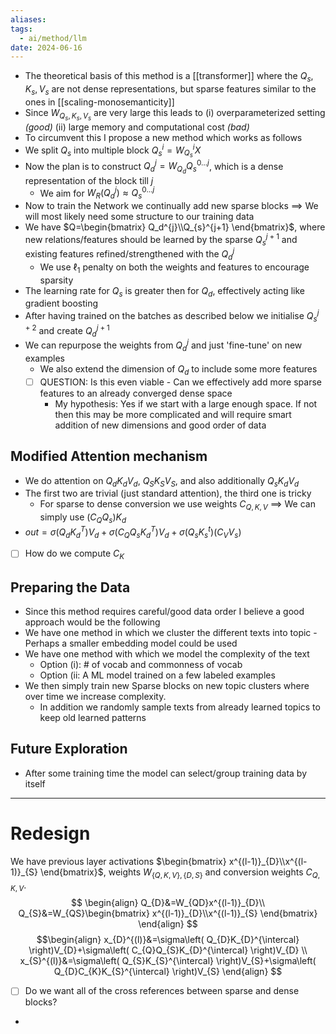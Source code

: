 ```yaml
---
aliases: 
tags:
  - ai/method/llm
date: 2024-06-16
---
```

- The theoretical basis of this method is a [[transformer]] where the $Q_{s},K_{s},V_{s}$ are not dense representations, but sparse features similar to the ones in [[scaling-monosemanticity]]
- Since $W_{Q_{s},K_{s},V_{s}}$ are very large this leads to (i) overparameterized setting *(good)* (ii) large memory and computational cost *(bad)*
- To circumvent this I propose a new method which works as follows
- We split $Q_{s}$ into multiple block $Q_{s}^i=W_{Q_{s}}^iX$ 
- Now the plan is to construct $Q_{d}^j=W_{Q_{d}}Q_{s}^{0\dots j}$, which is a dense representation of the block till $j$
	- We aim for $W_{R}(Q_d^{j})\approx Q_{s}^{0\dots j}$
- Now to train the Network we continually add new sparse blocks $\implies$ We will most likely need some structure to our training data
- We have $Q=\begin{bmatrix} Q_d^{j}\\Q_{s}^{j+1} \end{bmatrix}$, where new relations/features should be learned by the sparse $Q_{s}^{j+1}$ and existing features refined/strengthened with the $Q^{j}_{d}$
	- We use $\ell_{1}$ penalty on both the weights and features to encourage sparsity
- The learning rate for $Q_{s}$ is greater then for $Q_{d}$, effectively acting like gradient boosting
- After having trained on the batches as described below we initialise $Q_{s}^{j+2}$ and create $Q_{d}^{j+1}$
- We can repurpose the weights from $Q_{d}^{j}$ and just 'fine-tune' on new examples 
	- We also extend the dimension of $Q_{d}$ to include some more features
	- [ ] QUESTION: Is this even viable - Can we effectively add more sparse features to an already converged dense space
		- My hypothesis: Yes if we start with a large enough space. If not then this may be more complicated and will require smart addition of new dimensions and good order of data
## Modified Attention mechanism
- We do attention on $Q_{d}K_{d}V_{d}$, $Q_{S}K_{S}V_{S}$, and also additionally $Q_{s}K_{d}V_{d}$
- The first two are trivial (just standard attention), the third one is tricky
	- For sparse to dense conversion we use weights $C_{Q,K,V}$ $\implies$ We can simply use $(C_{Q}Q_{s})K_{d}$
- $out=\sigma(Q_{d}K_{d}^{T})V_{d} + \sigma(C_{Q}Q_{s}K_{d}^{T})V_{d} +\sigma(Q_{s}K_{s}^{t})(C_{V}V_{s})$ 
- [ ] How do we compute $C_{K}$
## Preparing the Data
- Since this method requires careful/good data order I believe a good approach would be the following
- We have one method in which we cluster the different texts into topic - Perhaps a smaller embedding model could be used
- We have one method with which we model the complexity of the text
	- Option (i): # of vocab and commonness of vocab
	- Option (ii: A ML model trained on a few labeled examples
- We then simply train new Sparse blocks on new topic clusters where over time we increase complexity.
	- In addition we randomly sample texts from already learned topics to keep old learned patterns
## Future Exploration
- After some training time the model can select/group training data by itself
---
# Redesign
We have previous layer activations $\begin{bmatrix} x^{(l-1)}_{D}\\x^{(l-1)}_{S} \end{bmatrix}$, weights $W_{\{Q,K,V\},\{D,S\}}$ and conversion weights $C_{Q,K,V}$. 
$$
\begin{align}
Q_{D}&=W_{QD}x^{(l-1)}_{D}\\
Q_{S}&=W_{QS}\begin{bmatrix} x^{(l-1)}_{D}\\x^{(l-1)}_{S} \end{bmatrix}
\end{align}
$$
$$\begin{align} 
x_{D}^{(l)}&=\sigma\left( Q_{D}K_{D}^{\intercal} \right)V_{D}+\sigma\left( C_{Q}Q_{S}K_{D}^{\intercal} \right)V_{D}
 \\
x_{S}^{(l)}&=\sigma\left( Q_{S}K_{S}^{\intercal} \right)V_{S}+\sigma\left( Q_{D}C_{K}K_{S}^{\intercal} \right)V_{S}
\end{align}
$$
- [ ] Do we want all of the cross references between sparse and dense blocks?
- 
